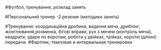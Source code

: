 #Футбол, тренування, розклад занять

#Персональний тренер -2 резюме (методики занять)

#Тренування: координаційна дробина, ведення мяча, дриблінг,
жонглювання,розминка, бігові вправи,
рух з мячем (контроль мяча), квадрати, удари по воротам,
робота у двійках, трійках, короткі (длінні) передачи.
#Фартлек, темповая и интервальная тренировки
